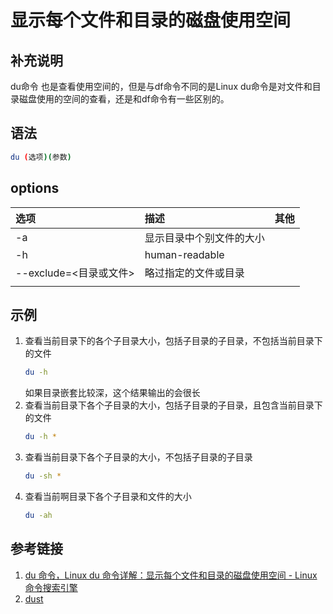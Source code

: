 # 显示每个文件和目录的磁盘使用空间

## 补充说明

du命令 也是查看使用空间的，但是与df命令不同的是Linux du命令是对文件和目录磁盘使用的空间的查看，还是和df命令有一些区别的。

## 语法

```bash
du (选项)(参数)
```

## options

|选项|描述|其他|
|:---|:---|:---|
|-a|显示目录中个别文件的大小||
|-h|human-readable||
|--exclude=<目录或文件>| 略过指定的文件或目录||
|||||


## 示例

1. 查看当前目录下的各个子目录大小，包括子目录的子目录，不包括当前目录下的文件
   ```bash
   du -h
   ```
   如果目录嵌套比较深，这个结果输出的会很长
1. 查看当前目录下各个子目录的大小，包括子目录的子目录，且包含当前目录下的文件
   ```bash
   du -h * 
   ```
1. 查看当前目录下各个子目录的大小，不包括子目录的子目录
   ```bash
   du -sh * 
   ```
1. 查看当前啊目录下各个子目录和文件的大小
   ```bash
   du -ah
   ```

## 参考链接

1. [du 命令，Linux du 命令详解：显示每个文件和目录的磁盘使用空间 -  Linux 命令搜索引擎](https://wangchujiang.com/linux-command/c/du.html)
2. [dust](https://github.com/bootandy/dust?tab=readme-ov-file)
